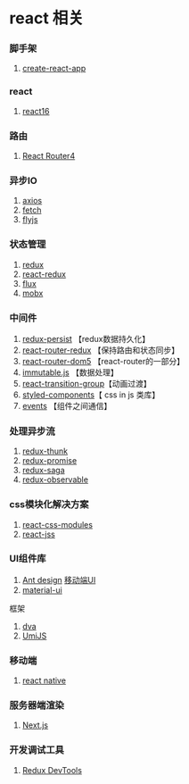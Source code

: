 # react 相关

### 脚手架
 1. [create-react-app](https://github.com/facebook/create-react-app)

### react
 1. [react16](https://github.com/facebook/react)
 
### 路由
 1. [React Router4](https://github.com/ReactTraining/react-router)

### 异步IO  
 1. [axios](https://github.com/axios/axios)
 2.	[fetch](https://github.com/github/fetch)
 3. [flyjs](https://github.com/wendux/fly)
	
### 状态管理 
 1. [redux](https://redux.js.org/)
 2. [react-redux](https://react-redux.js.org/) 
 3. [flux](https://facebook.github.io/flux/)
 4. [mobx](https://mobx.js.org/)

### 中间件
 1. [redux-persist](https://github.com/rt2zz/redux-persist) 【redux数据持久化】
 2. [react-router-redux](https://github.com/reactjs/react-router-redux)  【保持路由和状态同步】 
 3. [react-router-dom5](https://github.com/ReactTraining/react-router/tree/master/packages/react-router-dom) 【react-router的一部分】
 4. [immutable.js](https://github.com/guisturdy/immutable-js-docs-cn) 【数据处理】
 5. [react-transition-group](https://github.com/reactjs/react-transition-group)【动画过渡】
 6. [styled-components](https://www.styled-components.com/)【 css in js 类库】
 7. [events](https://github.com/Gozala/events) 【组件之间通信】

### 处理异步流
 1. [redux-thunk](https://github.com/reduxjs/redux-thunk)
 2. [redux-promise](https://github.com/redux-utilities/redux-promise)
 3. [redux-saga](https://github.com/redux-saga/redux-saga)   
 4. [redux-observable](https://redux-observable.js.org/)

### css模块化解决方案
 1. [react-css-modules](https://github.com/css-modules/css-modules) 
 2. [react-jss](https://github.com/cssinjs/react-jss)

### UI组件库 
 1. [Ant design](https://ant.design/index-cn)   [移动端UI](https://mobile.ant.design/index-cn) 
 2. [material-ui](https://material-ui.com/)
	
框架
 1. [dva](https://dvajs.com/) 
 2. [UmiJS](https://umijs.org/zh/guide/)

### 移动端 
 1. [react native](https://reactnative.cn/)
### 服务器端渲染
 1. [Next.js](https://nextjs.org/)
### 开发调试工具 
 1. [Redux DevTools](http://chromecj.com/web-development/2018-03/931.html)
